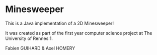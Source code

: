 # Minesweeper
This is a Java implementation of a 2D Minesweeper!

It was created as part of the first year computer science project at The University of Rennes 1.

Fabien GUIHARD & Axel HOMERY
